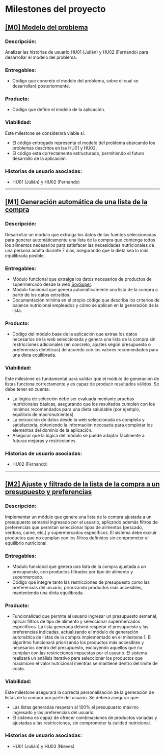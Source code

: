 # Milestones del proyecto

## [[M0] Modelo del problema](https://github.com/GaelGoncalba/AutoShopping/milestone/1)
### Descripción: 
Analizar las historias de usuario HU01 (Julián) y HU02 (Fernando) para desarrollar el modelo del problema.

### Entregables: 
- Código que concrete el modelo del problema, sobre el cual se desarrollará posteriormente.
  
### Producto: 
- Código que define el modelo de la aplicación.

### Viabilidad: 
Este milestone se considerará viable si:
- El código entregado representa el modelo del problema abarcando los problemas descritos en las HU01 y HU02.
- El código está correctamente estructurado, permitiendo el futuro desarrollo de la aplicación.

### Historias de usuario asociadas:
- HU01 (Julián) y HU02 (Fernando)

----------------------------------------------------------------------------------------------------------------------------------------------------------------
## [[M1] Generación automática de una lista de la compra](https://github.com/GaelGoncalba/AutoShopping/milestone/2)
### Descripción: 
Desarrollar un módulo que extraiga los datos de las fuentes seleccionadas para generar automáticamente una lista de la compra que contenga todos los alimentos necesarios para satisfacer las necesidades nutricionales de una persona adulta durante 7 días, asegurando que la dieta sea lo más equilibrada posible.

### Entregables: 
- Módulo funcional que extraiga los datos necesarios de productos de supermercado desde la web [SoySuper](https://soysuper.com/).
- Módulo funcional que genera automáticamente una lista de la compra a partir de los datos extraídos.
- Documentación mínima en el propio código que describa los criterios de balance nutricional empleados y cómo se aplican en la generación de la lista.

### Producto: 
- Código del módulo base de la aplicación que extrae los datos necesarios de la web seleccionada y genera una lista de la compra sin restricciones adicionales (en concreto, ajustes según presupuesto o preferencias dietéticas) de acuerdo con los valores recomendados para una dieta equilibrada.

### Viabilidad: 
Este milestone es fundamental para validar que el módulo de generación de listas funciona correctamente y es capaz de producir resultados válidos. Se debe tener en cuenta:
- La lógica de selección debe ser evaluada mediante pruebas nutricionales básicas, asegurando que los resultados cumplen con los mínimos recomendados para una dieta saludable (por ejemplo, equilibrio de macronutrientes).
- La extracción de datos desde la web seleccionada es completa y satisfactoria, obteniendo la información necesaria para completar los elementos del dominio de la aplicación.
- Asegurar que la lógica del módulo se puede adaptar fácilmente a futuras mejoras y restricciones.

### Historias de usuario asociadas:
- HU02 (Fernando)

----------------------------------------------------------------------------------------------------------------------------------------------------------------
## [[M2] Ajuste y filtrado de la lista de la compra a un presupuesto y preferencias](https://github.com/GaelGoncalba/AutoShopping/milestone/3)
### Descripción: 
Implementar un módulo que genere una lista de la compra ajustada a un presupuesto semanal ingresado por el usuario, aplicando además filtros de preferencias que permitan seleccionar tipos de alimentos (pescado, verdura, carne, etc.) y supermercados específicos. El sistema debe excluir productos que no cumplan con los filtros definidos sin comprometer el equilibrio nutricional.

### Entregables:
- Módulo funcional que genera una lista de la compra ajustada a un presupuesto, con productos filtrados por tipo de alimento y supermercado.
- Código que integre tanto las restricciones de presupuesto como las preferencias del usuario, priorizando productos más accesibles, manteniendo una dieta equilibrada.

### Producto:
- Funcionalidad que permite al usuario ingresar un presupuesto semanal, aplicar filtros de tipo de alimento y seleccionar supermercados específicos. La lista generada deberá respetar el presupuesto y las preferencias indicadas, actualizando el módulo de generación automática de listas de la compra implementado en el milestone 1. El algoritmo funcionará priorizando los productos más accesibles y necesarios dentro del presupuesto, excluyendo aquellos que no cumplan con las restricciones impuestas por el usuario. El sistema realizará un análisis iterativo para seleccionar los productos que maximicen el valor nutricional mientras se mantiene dentro del límite de costo.

### Viabilidad:
Este milestone asegurará la correcta personalización de la generación de listas de la compra por parte del usuario. Se deberá asegurar que:
- Las listas generadas respetan al 100% el presupuesto máximo ingresado y las preferencias del usuario.
- El sistema es capaz de ofrecer combinaciones de productos variadas y ajustadas a las restricciones, sin comprometer la calidad nutricional.

### Historias de usuario asociadas:
- HU01 (Julián) y HU03 (Nieves)
